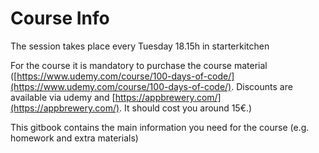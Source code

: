 # Course Info

The session takes place every Tuesday 18.15h in starterkitchen

For the course it is mandatory to purchase the course material ([https://www.udemy.com/course/100-days-of-code/](https://www.udemy.com/course/100-days-of-code/). Discounts are available via udemy and [https://appbrewery.com/](https://appbrewery.com/). It should cost you around 15€.)

This gitbook contains the main information you need for the course (e.g. homework and extra materials)
